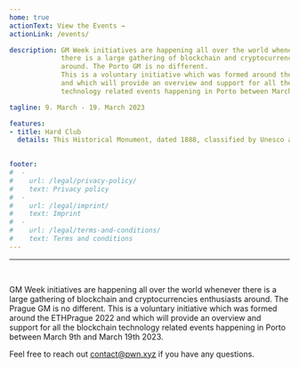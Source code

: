 ```yaml
---
home: true
actionText: View the Events →
actionLink: /events/

description: GM Week initiatives are happening all over the world whenever
             there is a large gathering of blockchain and cryptocurrencies enthusiasts
             around. The Porto GM is no different.
             This is a voluntary initiative which was formed around the ETHPrague 2022
             and which will provide an overview and support for all the blockchain
             technology related events happening in Porto between March 9th and March 19th 2023.

tagline: 9. March - 19. March 2023

features:
- title: Hard Club
  details: This Historical Monument, dated 1888, classified by Unesco as Cultural and Architectural Heritage of Humanity and by IGESPAR as a Building of Public Interest, was returned to the city, constituing an example of regeneration and architectural preservation. The 1st place of the National Creative Industries Prize in 2009, the Declaration of Cultural Interest by the Ministry of Culture and, above all, public praise comes as recognition of its value.

  
footer:
#  -
#    url: /legal/privacy-policy/
#    text: Privacy policy
#  -
#    url: /legal/imprint/
#    text: Imprint
#  -
#    url: /legal/terms-and-conditions/
#    text: Terms and conditions
---
```


<hr /><br />

GM Week initiatives are happening all over the world whenever
there is a large gathering of blockchain and cryptocurrencies enthusiasts
around. The Prague GM is no different.
This is a voluntary initiative which was formed around the ETHPrague 2022
and which will provide an overview and support for all the blockchain
technology related events happening in Porto between March 9th and March 19th 2023.

Feel free to reach out contact@pwn.xyz if you have any questions.
<br />
